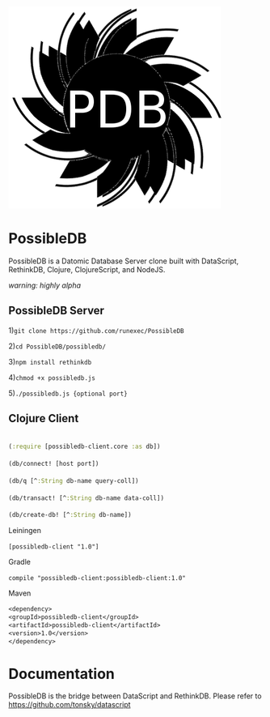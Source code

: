 ![logo.png](possibledb/logo.png)

PossibleDB
==========

PossibleDB is a Datomic Database Server clone built with DataScript, RethinkDB, Clojure, ClojureScript, and NodeJS.

*warning: highly alpha*

## PossibleDB Server

1)```git clone https://github.com/runexec/PossibleDB```

2)```cd PossibleDB/possibledb/```

3)```npm install rethinkdb```

4)```chmod +x possibledb.js```

5)```./possibledb.js {optional port}```

## Clojure Client

```clojure

(:require [possibledb-client.core :as db])

(db/connect! [host port])

(db/q [^:String db-name query-coll])

(db/transact! [^:String db-name data-coll])

(db/create-db! [^:String db-name])

```

Leiningen

```[possibledb-client "1.0"]```

Gradle

```compile "possibledb-client:possibledb-client:1.0"```

Maven

```
<dependency>
<groupId>possibledb-client</groupId>
<artifactId>possibledb-client</artifactId>
<version>1.0</version>
</dependency>
```

# Documentation

PossibleDB is the bridge between DataScript and RethinkDB. Please refer to https://github.com/tonsky/datascript
